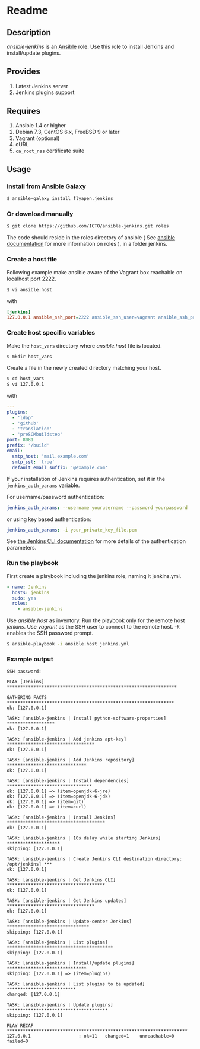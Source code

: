 # Readme

## Description

*ansible-jenkins* is an [Ansible](http://ansible.cc) role.
Use this role to install Jenkins and install/update plugins.

## Provides

1. Latest Jenkins server
2. Jenkins plugins support

## Requires

1. Ansible 1.4 or higher
2. Debian 7.3, CentOS 6.x, FreeBSD 9 or later
3. Vagrant (optional)
4. cURL
5. `ca_root_nss` certificate suite

## Usage

### Install from Ansible Galaxy

```bash
$ ansible-galaxy install flyapen.jenkins
```

### Or download manually

```bash
$ git clone https://github.com/ICTO/ansible-jenkins.git roles
```

The code should reside in the roles directory of ansible ( See [ansible documentation](http://www.ansibleworks.com/docs/playbooks.html#roles) for more information on roles ), in a folder jenkins.

### Create a host file

Following example make ansible aware of the Vagrant box reachable on localhost port 2222.

```bash
$ vi ansible.host
```

with

```ini
[jenkins]
127.0.0.1 ansible_ssh_port=2222 ansible_ssh_user=vagrant ansible_ssh_private_key_file=~/.vagrant.d/insecure_private_key 
```

### Create host specific variables

Make the `host_vars` directory where *ansible.host* file is located.

```bash
$ mkdir host_vars
```

Create a file in the newly created directory matching your host.

```bash
$ cd host_vars
$ vi 127.0.0.1
```

with

```yaml
---
plugins:
  - 'ldap'
  - 'github'
  - 'translation'
  - 'preSCMbuildstep'
port: 8081
prefix: '/build'
email:
  smtp_host: 'mail.example.com'
  smtp_ssl: 'true'
  default_email_suffix: '@example.com'
```

If your installation of Jenkins requires authentication, set it in the `jenkins_auth_params` variable.

For username/password authentication:

```yaml
jenkins_auth_params: --username yourusername --password yourpassword
```

or using key based authentication:

```yaml
jenkins_auth_params: -i your_private_key_file.pem
```

See [the Jenkins CLI documentation](https://wiki.jenkins-ci.org/display/JENKINS/Jenkins+CLI#JenkinsCLI-WorkingwithCredentials) for more details of the authentication parameters.

### Run the playbook


First create a playbook including the jenkins role, naming it jenkins.yml.

```yml
- name: Jenkins
  hosts: jenkins
  sudo: yes
  roles:
    - ansible-jenkins
```

Use *ansible.host* as inventory. Run the playbook only for the remote host *jenkins*. Use *vagrant* as the SSH user to connect to the remote host. *-k* enables the SSH password prompt.

```bash
$ ansible-playbook -i ansible.host jenkins.yml
```

### Example output

```
SSH password:

PLAY [Jenkins] ****************************************************************

GATHERING FACTS ***************************************************************
ok: [127.0.0.1]

TASK: [ansible-jenkins | Install python-software-properties] ******************
ok: [127.0.0.1]

TASK: [ansible-jenkins | Add jenkins apt-key] *********************************
ok: [127.0.0.1]

TASK: [ansible-jenkins | Add Jenkins repository] ******************************
ok: [127.0.0.1]

TASK: [ansible-jenkins | Install dependencies] ********************************
ok: [127.0.0.1] => (item=openjdk-6-jre)
ok: [127.0.0.1] => (item=openjdk-6-jdk)
ok: [127.0.0.1] => (item=git)
ok: [127.0.0.1] => (item=curl)

TASK: [ansible-jenkins | Install Jenkins] *************************************
ok: [127.0.0.1]

TASK: [ansible-jenkins | 10s delay while starting Jenkins] ********************
skipping: [127.0.0.1]

TASK: [ansible-jenkins | Create Jenkins CLI destination directory: /opt/jenkins] ***
ok: [127.0.0.1]

TASK: [ansible-jenkins | Get Jenkins CLI] *************************************
ok: [127.0.0.1]

TASK: [ansible-jenkins | Get Jenkins updates] *********************************
ok: [127.0.0.1]

TASK: [ansible-jenkins | Update-center Jenkins] *******************************
skipping: [127.0.0.1]

TASK: [ansible-jenkins | List plugins] ****************************************
skipping: [127.0.0.1]

TASK: [ansible-jenkins | Install/update plugins] ******************************
skipping: [127.0.0.1] => (item=plugins)

TASK: [ansible-jenkins | List plugins to be updated] **************************
changed: [127.0.0.1]

TASK: [ansible-jenkins | Update plugins] **************************************
skipping: [127.0.0.1]

PLAY RECAP ********************************************************************
127.0.0.1                  : ok=11   changed=1    unreachable=0    failed=0  
```
